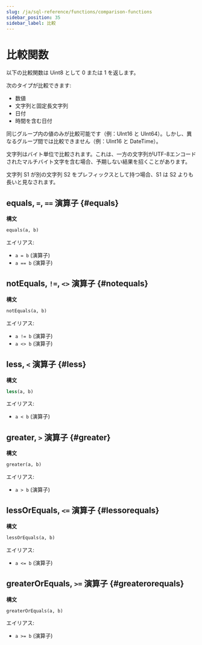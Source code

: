 ```yaml
---
slug: /ja/sql-reference/functions/comparison-functions
sidebar_position: 35
sidebar_label: 比較
---
```


# 比較関数

以下の比較関数は Uint8 として 0 または 1 を返します。

次のタイプが比較できます:
- 数値
- 文字列と固定長文字列
- 日付
- 時間を含む日付

同じグループ内の値のみが比較可能です（例：UInt16 と UInt64）。しかし、異なるグループ間では比較できません（例：UInt16 と DateTime）。

文字列はバイト単位で比較されます。これは、一方の文字列がUTF-8エンコードされたマルチバイト文字を含む場合、予期しない結果を招くことがあります。

文字列 S1 が別の文字列 S2 をプレフィックスとして持つ場合、S1 は S2 よりも長いと見なされます。

## equals, `=`, `==` 演算子 {#equals}

**構文**

```sql
equals(a, b)
```

エイリアス:
- `a = b` (演算子)
- `a == b` (演算子)

## notEquals, `!=`, `<>` 演算子 {#notequals}

**構文**

```sql
notEquals(a, b)
```

エイリアス:
- `a != b` (演算子)
- `a <> b` (演算子)

## less, `<` 演算子 {#less}

**構文**

```sql
less(a, b)
```

エイリアス:
- `a < b` (演算子)

## greater, `>` 演算子 {#greater}

**構文**

```sql
greater(a, b)
```

エイリアス:
- `a > b` (演算子)

## lessOrEquals, `<=` 演算子 {#lessorequals}

**構文**

```sql
lessOrEquals(a, b)
```

エイリアス:
- `a <= b` (演算子)

## greaterOrEquals, `>=` 演算子 {#greaterorequals}

**構文**

```sql
greaterOrEquals(a, b)
```

エイリアス:
- `a >= b` (演算子)

